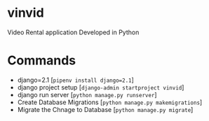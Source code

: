 # vinvid
Video Rental application Developed in Python


# Commands 
- django=2.1 [`pipenv install django=2.1`]
- django project setup [`django-admin startproject vinvid`]
- django run server [`python manage.py runserver`] 
- Create Database Migrations [`python manage.py makemigrations`]
- Migrate the Chnage to Database [`python manage.py migrate`] 